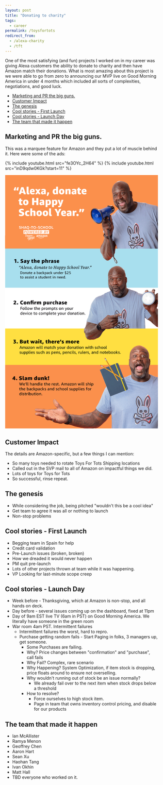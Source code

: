 ```yaml
---
layout: post
title: "Donating to charity"
tags:
  - career
permalink: /toysfortots
redirect_from:
  - /alexa-charity
  - /tft
---
```


One of the most satisfying (and fun) projects I worked on in my career was giving Alexa customers the ability to donate to charity and then have Amazon match their donations. What is most amazing about this project is we were able to go from zero to announcing our MVP live on Good Morning America in under 4 months which included all sorts of complexities, negotiations, and good luck.

<!-- prettier-ignore-start -->
<!-- vim-markdown-toc-start -->

- [Marketing and PR the big guns.](#marketing-and-pr-the-big-guns)
- [Customer Impact](#customer-impact)
- [The genesis](#the-genesis)
- [Cool stories - First Launch](#cool-stories---first-launch)
- [Cool stories - Launch Day](#cool-stories---launch-day)
- [The team that made it happen](#the-team-that-made-it-happen)

<!-- vim-markdown-toc-end -->
<!-- prettier-ignore-end -->

## Marketing and PR the big guns.

This was a marquee feature for Amazon and they put a lot of muscle behind it. Here were some of the ads:

{% include youtube.html src="fe3OYc_2H64" %}
{% include youtube.html src="inD9qdw0KGk?start=11" %}

![Instructional infographic featuring Shaq showing 4 steps to donate to Happy School Year via Alexa: 1. Say the phrase "Alexa, donate to Happy School Year", 2. Confirm purchase by following prompts on device, 3. Amazon matches donation with school supplies, 4. Slam dunk - Amazon handles backpack and supply distribution](https://github.com/idvorkin/blob/raw/master/tft/shaq.gif)

## Customer Impact

The details are Amazon-specific, but a few things I can mention:

- So many toys needed to rotate Toys For Tots Shipping locations
- Called out in the SVP mail to all of Amazon on impactful things we did.
- Lots of toys for Toys for Tots
- So successful, rinse repeat.

## The genesis

- While considering the job, being pitched "wouldn't this be a cool idea"
- Get team to agree it was all or nothing to launch
- Non-stop problems

## Cool stories - First Launch

- Begging team in Spain for help
- Credit card validation
- Pre-Launch issues (broken, broken)
- How we dreaded it would never happen
- PM quit pre-launch
- Lots of other projects thrown at team while it was happening.
- VP Looking for last-minute scope creep

## Cool stories - Launch Day

- Week before - Thanksgiving, which at Amazon is non-stop, and all hands on deck.
- Day before - several issues coming up on the dashboard, fixed at 11pm
- Day of 9am EST live TV (6am in PST) on Good Morning America. We literally have someone in the green room
- War room 4am PST. Intermittent failures
  - Intermittent failures the worst, hard to repro.
  - Purchase getting random fails - Start Paging in folks, 3 managers up, get someone.
    - Some Purchases are failing.
    - Why? Price changes between "confirmation" and "purchase", call fails
    - Why Fail? Complex, rare scenario
    - Why Happening? System Optimization, if item stock is dropping, price floats around to ensure not overselling.
    - Why wouldn't running out of stock be an issue normally?
      - We already fail over to the next item when stock drops below a threshold
    - How to resolve?
      - Force ourselves to high stock item.
      - Page in team that owns inventory control pricing, and disable for our products

## The team that made it happen

- Ian McAllister
- Ramya Menon
- Geoffrey Chen
- Aaron Hart
- Sean Xu
- Haohan Tang
- Ivan Okhin
- Matt Hall
- TBD everyone who worked on it.
